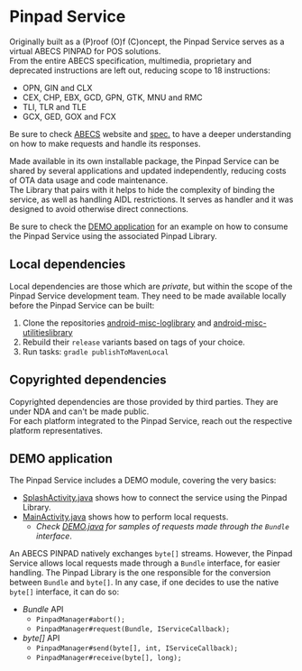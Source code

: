# Pinpad Service

Originally built as a (P)roof (O)f (C)oncept, the Pinpad Service serves as a
virtual ABECS PINPAD for POS solutions.  
From the entire ABECS specification, multimedia, proprietary and deprecated
instructions are left out, reducing scope to 18 instructions:  

- OPN, GIN and CLX
- CEX, CHP, EBX, GCD, GPN, GTK, MNU and RMC
- TLI, TLR and TLE
- GCX, GED, GOX and FCX

Be sure to check [ABECS](https://www.abecs.org.br/) website and
[spec.](https://www.abecs.org.br/certificacao-funcional-dos-pinpads) to have a
deeper understanding on how to make requests and handle its responses.  

Made available in its own installable package, the Pinpad Service can be
shared by several applications and updated independently, reducing costs of OTA
data usage and code maintenance.  
The Library that pairs with it helps to hide the complexity of binding the
service, as well as handling AIDL restrictions. It serves as handler and it was
designed to avoid otherwise direct connections.  

Be sure to check the [DEMO application](#demo-application) for an example on
how to consume the Pinpad Service using the associated Pinpad Library.

## Local dependencies

Local dependencies are those which are _private_, but within the scope of the
Pinpad Service development team. They need to be made available locally before
the Pinpad Service can be built:  

1. Clone the repositories
   [android-misc-loglibrary](https://github.com/mauriciospinardi-cloudwalk/android-misc-loglibrary)
   and [android-misc-utilitieslibrary](https://github.com/mauriciospinardi-cloudwalk/android-misc-utilitieslibrary)
2. Rebuild their `release` variants based on tags of your choice.
3. Run tasks: `gradle publishToMavenLocal`

## Copyrighted dependencies

Copyrighted dependencies are those provided by third parties. They are under
NDA and can't be made public.  
For each platform integrated to the Pinpad Service, reach out the respective
platform representatives.  

## DEMO application

The Pinpad Service includes a DEMO module, covering the very basics:  

- [SplashActivity.java](DEMO/src/main/java/io/cloudwalk/pos/demo/presentation/SplashActivity.java)
  shows how to connect the service using the Pinpad Library.
- [MainActivity.java](DEMO/src/main/java/io/cloudwalk/pos/demo/presentation/MainActivity.java)
  shows how to perform local requests.
  - _Check [DEMO.java](DEMO/src/main/java/io/cloudwalk/pos/demo/DEMO.java) for
    samples of requests made through the `Bundle` interface_.

An ABECS PINPAD natively exchanges `byte[]` streams. However, the Pinpad
Service allows local requests made through a `Bundle` interface, for easier
handling. The Pinpad Library is the one responsible for the conversion between
`Bundle` and `byte[]`. In any case, if one decides to use the native `byte[]`
interface, it can do so:

- _Bundle_ API
  - `PinpadManager#abort();`
  - `PinpadManager#request(Bundle, IServiceCallback);`
- _byte[]_ API
  - `PinpadManager#send(byte[], int, IServiceCallback);`
  - `PinpadManager#receive(byte[], long);`

<!-- TODO: summary of the `Bundle` API characteristics -->

